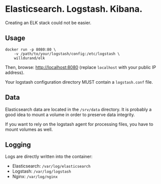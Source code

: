 Elasticsearch. Logstash. Kibana.
================================

Creating an ELK stack could not be easier.

Usage
-----

```
docker run -p 8080:80 \
    -v /path/to/your/logstash/config:/etc/logstash \
    willdurand/elk
```

Then, browse: [http://localhost:8080](http://localhost:8080) (replace
`localhost` with your public IP address).

Your logstash configuration directory MUST contain a `logstash.conf` file.

Data
----

Elasticsearch data are located in the `/srv/data` directory. It is probably a
good idea to mount a volume in order to preserve data integrity.

If you want to rely on the logstash agent for processing files, you have to
mount volumes as well.

Logging
-------

Logs are directly written into the container:

* Elasticsearch: `/var/log/elasticsearch`
* Logstash: `/var/log/logstash`
* Nginx: `/var/log/nginx`

